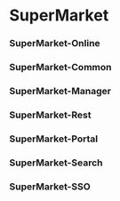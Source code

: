 # SuperMarket
### SuperMarket-Online

### SuperMarket-Common

### SuperMarket-Manager

### SuperMarket-Rest

### SuperMarket-Portal

### SuperMarket-Search

### SuperMarket-SSO

